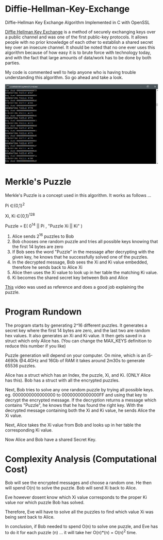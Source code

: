 # Diffie-Hellman-Key-Exchange
Diffie-Hellman Key Exchange Algorithm Implemented in C with OpenSSL

[Diffie Hellman Key Exchange](https://en.wikipedia.org/wiki/Diffie%E2%80%93Hellman_key_exchange) is a method of securely exchanging keys over a public channel and was one of the
first public-key protocols. It allows people with no prior knowledge of each other to establish a shared secret key over an insecure channel.
It should be noted that no one ever uses this algorithm because of how easy it is to brute force with technology today, and with the fact that 
large amounts of data/work has to be done by both parties.

My code is commented well to help anyone who is having trouble understanding this algorithm. So go ahead and take a look.

![](https://github.com/TroyFernandes/Diffie-Hellman-Key-Exchange/blob/master/Demo/demo.gif)

# Merkle's Puzzle

Merkle's Puzzle is a concept used in this algorithm. It works as follows ...

Pi ∈{0,1}<sup>2</sup>

Xi, Ki ∈{0,1}<sup>128</sup>

Puzzle = E( 0<sup>14</sup> || Pi , "Puzzle Xi || Ki" )

1) Alice sends 2<sup>16</sup> puzzles to Bob
2) Bob chooses one random puzzle and tries all possible keys knowing
   that the first 14 bytes are zero
3) If Bob sees the word "Puzzle" in the message after decrypting with the given key, he knows that he successfully solved
   one of the puzzles.
4) In the decrypted message, Bob sees the Xi and Ki value embedded, therefore he sends back to Alice Xi
5) Alice then uses the Xi value to look up in her table the matching Ki value.
6) Ki becomes the shared secret key between Bob and Alice

[This](https://www.youtube.com/watch?v=wRBkzEX-4Qo) video was used as reference and does a good job explaining the puzzle.

# Program Rundown

The program starts by generating 2^16 different puzzles. It generates a secret key where the first 14 bytes are zero, and the last two are random hex values. It also generates an Xi and Ki value. It then gets saved in a struct which only Alice has. (You can change the MAX_KEYS definition to reduce this number if you like)

Puzzle generation will depend on your computer. On mine, which is an i5-4690k @4.4GHz and 16Gb of RAM it takes around 2m30s to generate 65536 puzzles.

Alice has a struct which has an Index, the puzzle, Xi, and Ki. (ONLY Alice has this).
Bob has a struct with all the encrypted puzzles.

Next, Bob tries to solve any one random puzzle by trying all possible keys. eg. 0000000000000000 to 00000000000000FF and using that key to decrypt the encrypted message. If the decryption returns a message which contains "Puzzle", he knows that he has found the right key. With the decrypted message containing both the Xi and Ki value, he sends Alice the Xi value.

Next, Alice takes the Xi value from Bob and looks up in her table the corresponding Ki value.

Now Alice and Bob have a shared Secret Key.

# Complexity Analysis (Computational Cost)

Bob will see the encrypted messages and choose a random one. He then will spend O(n) to solve
the puzzle.
Bob will send Xi back to Alice.

Eve however dosent know which Xi value corresponds to the proper Ki value nor which puzzle Bob has solved.

Therefore, Eve will have to solve all the puzzles to find which value Xi was being sent back to Alice.

In conclusion, if Bob needed to spend O(n) to solve one puzzle, and Eve has to do it for each puzzle (n) ... it will take her O(n)*(n)
= O(n)<sup>2</sup> time.




